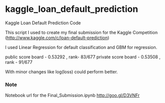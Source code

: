 kaggle_loan_default_prediction
==============================

Kaggle Loan Default Prediction Code

This script I used to create my final submission for the Kaggle Competition (http://www.kaggle.com/c/loan-default-prediction)

I used Linear Regression for default classification and GBM for regression.

public score board -  0.53292 , rank- 83/677
private score board - 0.53508 , rank - 91/677


With minor changes like log(loss) could perform better. 



### Note

Notebook url for the Final_Submission.ipynb http://goo.gl/D3VNFr 

